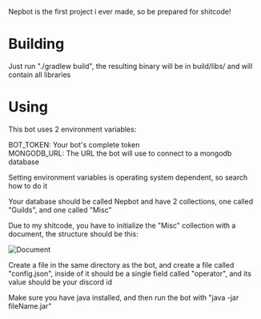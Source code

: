 Nepbot is the first project i ever made, so be prepared for shitcode!

# Building

Just run "./gradlew build", the resulting binary will be in build/libs/ and will contain all libraries

# Using

This bot uses 2 environment variables: 

BOT_TOKEN: Your bot's complete token  
MONGODB_URL: The URL the bot will use to connect to a mongodb database

Setting environment variables is operating system dependent, so search how to do it

Your database should be called Nepbot and have 2 collections, one called "Guilds", and one called "Misc"

Due to my shitcode, you have to initialize the "Misc" collection with a document, the structure should be this:

![Document](https://github.com/Lolicon2110/nepbot/blob/main/.github/document.png?raw=true)

Create a file in the same directory as the bot, and create a file called "config.json", inside of it should be a single field called "operator", and its value should be your discord id

Make sure you have java installed, and then run the bot with "java -jar fileName.jar"
